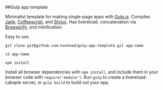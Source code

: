 ##Gulp app template

Minimalist template for making single-page apps with
[Gulp.js](http://gulpjs.com/). Compiles [Jade](http://jade-lang.com/),
[Coffeescript](http://coffeescript.org/), and
[Stylus](http://learnboost.github.io/stylus/). Has livereload, concatenation via
[Browserify](http://browserify.org/), and minification.

Easy to use.

`git clone git@github.com:nsonnad/gulp-app-template.git app-name`

`cd app-name`

`npm install`

Install all browser dependencies with `npm install`, and include them in your
browser code with `require('module')`. Run `gulp` to create a livereload-cabaple
server, or `gulp build` to build out your app.
